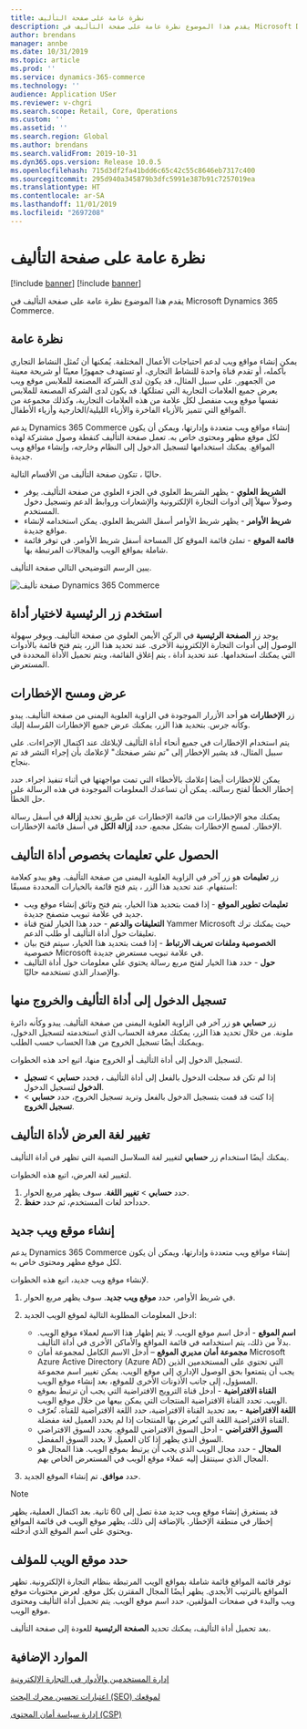 ```yaml
---
title: نظرة عامة على صفحة التأليف
description: يقدم هذا الموضوع نظرة عامة على صفحة التأليف في Microsoft Dynamics 365 Commerce.
author: brendans
manager: annbe
ms.date: 10/31/2019
ms.topic: article
ms.prod: ''
ms.service: dynamics-365-commerce
ms.technology: ''
audience: Application USer
ms.reviewer: v-chgri
ms.search.scope: Retail, Core, Operations
ms.custom: ''
ms.assetid: ''
ms.search.region: Global
ms.author: brendans
ms.search.validFrom: 2019-10-31
ms.dyn365.ops.version: Release 10.0.5
ms.openlocfilehash: 715d3df2fa41bdd6c65c42c55c8646eb7317c400
ms.sourcegitcommit: 295d940a345879b3dfc5991e387b91c7257019ea
ms.translationtype: HT
ms.contentlocale: ar-SA
ms.lasthandoff: 11/01/2019
ms.locfileid: "2697208"
---
```

# <a name="authoring-page-overview"></a>نظرة عامة على صفحة التأليف

 [!include [banner](includes/preview-banner.md)] 
 [!include [banner](includes/banner.md)]

يقدم هذا الموضوع نظرة عامة على صفحة التأليف في Microsoft Dynamics 365 Commerce.

## <a name="overview"></a>نظرة عامة

يمكن إنشاء مواقع ويب لدعم احتياجات الأعمال المختلفة. يُمكنها أن تُمثل النشاط التجاري بأكمله، أو تقدم قناة واحدة للنشاط التجاري، أو تستهدف جمهورًا معينًا أو شريحة معينة من الجمهور. على سبيل المثال، قد يكون لدى الشركة المصنعة للملابس موقع ويب يعرض جميع العلامات التجارية التي تمتلكها. قد يكون لدى الشركة المصنعة للملابس نفسها موقع ويب منفصل لكل علامة من هذه العلامات التجارية، وكذلك مجموعة من المواقع التي تتميز بالأزياء الفاخرة والأزياء الليلية/الخارجية وأزياء الأطفال.

يدعم Dynamics 365 Commerce إنشاء مواقع ويب متعددة وإدارتها، ويمكن أن يكون لكل موقع مظهر ومحتوى خاص به. تعمل صفحة التأليف كنقطة وصول مشتركة لهذه المواقع. يمكنك استخدامها لتسجيل الدخول إلى النظام وخارجه، وإنشاء مواقع ويب جديدة.

حاليًا ، تتكون صفحة التأليف من الأقسام التالية.

- **الشريط العلوي** - يظهر الشريط العلوي في الجزء العلوي من صفحة التأليف. يوفر وصولاً سهلاً إلى أدوات التجارة الإلكترونية والإشعارات وروابط الدعم وتسجيل دخول المستخدم.
- **شريط الأوامر** - يظهر شريط الأوامر أسفل الشريط العلوي. يمكن استخدامه لإنشاء مواقع جديدة.
- **قائمة الموقع** - تملئ قائمة الموقع كل المساحة أسفل شريط الأوامر. في توفر قائمة شاملة بمواقع الويب والمجالات المرتبطة بها.

يبين الرسم التوضيحي التالي صفحة التأليف.

![صفحة تأليف Dynamics 365 Commerce](../commerce/media/authoring_tools_01.png)

## <a name="use-the-home-button-to-select-a-tool"></a>استخدم زر الرئيسية لاختيار أداة

يوجد زر **الصفحة الرئيسية** في الركن الأيمن العلوي من صفحة التأليف. ويوفر سهولة الوصول إلى أدوات التجارة الإلكترونية الأخرى. عند تحديد هذا الزر، يتم فتح قائمة بالأدوات التي يمكنك استخدامها. عند تحديد أداة ، يتم إغلاق القائمة، ويتم تحميل الأداة المحددة في المستعرض.

## <a name="view-and-clear-notifications"></a>عرض ومسح الإخطارات

زر **الإخطارات** هو أحد الأزرار الموجودة في الزاوية العلوية اليمنى من صفحة التأليف. يبدو وكأنه جرس. بتحديد هذا الزر، يمكنك عرض جميع الإخطارات المُرسلة إليك.

يتم استخدام الإخطارات في جميع أنحاء أداة التأليف لإبلاغك عند اكتمال الإجراءات. على سبيل المثال، قد يشير الإخطار إلى "تم نشر صفحتك" لإعلامك بأن إجراء النشر قد تم بنجاح.

يمكن للإخطارات أيضا إعلامك بالأخطاء التي تمت مواجهتها في أثناء تنفيذ اجراء. حدد إخطار الخطأ لفتح رسالته. يمكن أن تساعدك المعلومات الموجودة في هذه الرسالة على حل الخطأ.

يمكنك محو الإخطارات من قائمة الإخطارات عن طريق تحديد **إزالة** في أسفل رسالة الإخطار. لمسح الإخطارات بشكل مجمع، حدد **إزالة الكل** في أسفل قائمة الإخطارات.

## <a name="get-help-with-the-authoring-tool"></a>الحصول علي تعليمات بخصوص أداة التأليف

زر **تعليمات** هو زر آخر في الزاوية العلوية اليمنى من صفحة التأليف. وهو يبدو كعلامة استفهام. عند تحديد هذا الزر ، يتم فتح قائمة بالخيارات المحددة مسبقًا:

- **تعليمات تطوير الموقع** - إذا قمت بتحديد هذا الخيار، يتم فتح وثائق إنشاء موقع ويب جديد في علامة تبويب متصفح جديدة.
- **التعليقات والدعم** - حدد هذا الخيار لفتح قناة Yammer Microsoft حيث يمكنك ترك تعليقات حول أداة التأليف أو طلب الدعم.
- **الخصوصية وملفات تعريف الارتباط** - إذا قمت بتحديد هذا الخيار، سيتم فتح بيان خصوصية Microsoft في علامة تبويب مستعرض جديدة.
- **حول** - حدد هذا الخيار لفتح مربع رسالة يحتوي علي معلومات حول أداة التأليف والإصدار الذي تستخدمه حاليًا.

## <a name="sign-in-to-and-out-of-the-authoring-tool"></a>تسجيل الدخول إلى أداة التأليف والخروج منها

زر **حسابي** هو زر آخر في الزاوية العلوية اليمنى من صفحة التأليف. يبدو وكأنه دائرة ملونة. من خلال تحديد هذا الزر، يمكنك معرفة الحساب الذي استخدمته لتسجيل الدخول، ويمكنك أيضًا تسجيل الخروج من هذا الحساب حسب الطلب.

لتسجيل الدخول إلى أداة التأليف أو الخروج منها، اتبع احد هذه الخطوات.

- إذا لم تكن قد سجلت الدخول بالفعل إلى أداة التأليف ، فحدد **حسابي** \> **تسجيل الدخول** لتسجيل الدخول.
- إذا كنت قد قمت بتسجيل الدخول بالفعل وتريد تسجيل الخروج، حدد **حسابي** \> **تسجيل الخروج**.

## <a name="change-the-display-language-of-the-authoring-tool"></a>تغيير لغة العرض لأداة التأليف

يمكنك أيضًا استخدام زر **حسابي** لتغيير لغة السلاسل النصية التي تظهر في أداة التأليف.

لتغيير لغة العرض، اتبع هذه الخطوات.

1. حدد **حسابي** \> **تغيير اللغة**. سوف يظهر مربع الحوار.
1. حددأحد لغات المستخدم، ثم حدد **حفظ**.

## <a name="create-a-new-website"></a>إنشاء موقع ويب جديد

يدعم Dynamics 365 Commerce إنشاء مواقع ويب متعددة وإدارتها، ويمكن أن يكون لكل موقع مظهر ومحتوى خاص به.

لإنشاء موقع ويب جديد، اتبع هذه الخطوات.

1. في شريط الأوامر، حدد **موقع ويب جديد**. سوف يظهر مربع الحوار.
2. ادخل المعلومات المطلوبة التالية لموقع الويب الجديد:

    - **اسم الموقع** - أدخل اسم موقع الويب. لا يتم إظهار هذا الاسم لعملاء موقع الويب. بدلاً من ذلك، يتم استخدامه في قائمة المواقع والأماكن الأخرى في أداة التأليف.
    - **مجموعة أمان مديري الموقع** – أدخل الاسم الكامل لمجموعة أمان Microsoft Azure Active Directory (Azure AD) التي تحتوي على المستخدمين الذين يجب أن يتمتعوا بحق الوصول الإداري إلى موقع الويب. يمكن تغيير اسم مجموعة المسؤول، إلى جانب الأذونات الأخرى للموقع، بعد إنشاء موقع الويب.
    - **القناة الافتراضية** - أدخل قناة الترويج الافتراضية التي يجب أن ترتبط بموقع الويب. تحدد القناة الافتراضية المنتجات التي يمكن بيعها من خلال موقع الويب.
    - **اللغة الافتراضية** - بعد تحديد القناة الافتراضية، حدد اللغة الافتراضية للقناة. تُعرّف القناة الافتراضية اللغة التي تُعرض بها المنتجات إذا لم يحدد العميل لغة مفضلة.
    - **السوق الافتراضي** - أدخل السوق الافتراضي للموقع. يحدد السوق الافتراضي السوق الذي يظهر إذا كان العميل لا يحدد السوق المفضل.
    - **المجال** - حدد مجال الويب الذي يجب أن يرتبط بموقع الويب. هذا المجال هو المجال الذي سينتقل إليه عملاء موقع الويب في المستعرض الخاص بهم.

1. حدد **موافق**. تم إنشاء الموقع الجديد.

> [!NOTE]
> قد يستغرق إنشاء موقع ويب جديد مدة تصل إلى 60 ثانية. بعد اكتمال العملية، يظهر إخطار في منطقة الإخطار. بالإضافة إلى ذلك، يظهر موقع الويب في قائمة المواقع ويحتوي على اسم الموقع الذي أدخلته.

## <a name="select-a-website-to-author"></a>حدد موقع الويب للمؤلف

توفر قائمة المواقع قائمة شاملة بمواقع الويب المرتبطة بنظام التجارة الإلكترونية. تظهر المواقع بالترتيب الأبجدي. يظهر أيضًا المجال المقترن بكل موقع. لعرض محتويات موقع ويب والبدء في صفحات المؤلفين، حدد اسم موقع الويب. يتم تحميل أداة التأليف ومحتوى موقع الويب.

بعد تحميل أداة التأليف، يمكنك تحديد **الصفحة الرئيسية** للعودة إلى صفحة التأليف.

## <a name="additional-resources"></a>الموارد الإضافية

[إدارة المستخدمين والأدوار في التجارة الإلكترونية](manage-ecommerce-users-roles.md)

[اعتبارات تحسين محرك البحث (SEO) لموقعك](search-engine-optimization-considerations.md)

[إدارة سياسة أمان المحتوى (CSP)](manage-csp.md)
